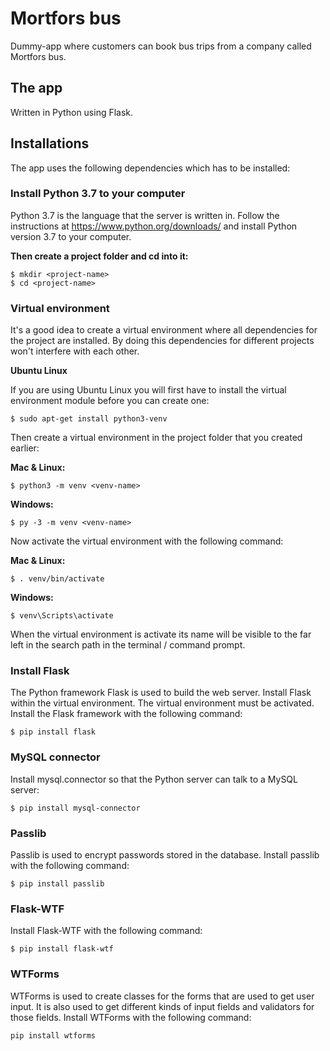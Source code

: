 # Mortfors bus

Dummy-app where customers can book bus trips from a company called Mortfors bus.

## The app

Written in Python using Flask.

## Installations

The app uses the following dependencies which has to be installed:

### Install Python 3.7 to your computer
Python 3.7 is the language that the server is written in. Follow the instructions at https://www.python.org/downloads/ and install Python version 3.7 to your computer.

**Then create a project folder and cd into it:**

```
$ mkdir <project-name>
$ cd <project-name>
```

### Virtual environment
It's a good idea to create a virtual environment where all dependencies for the project are installed. By doing this dependencies for different projects won't interfere with each other.

**Ubuntu Linux**

If you are using Ubuntu Linux you will first have to install the virtual environment module before you can create one:

```
$ sudo apt-get install python3-venv
```

Then create a virtual environment in the project folder that you created earlier:

**Mac & Linux:**
```
$ python3 -m venv <venv-name>
```

**Windows:**
```
$ py -3 -m venv <venv-name>
```

Now activate the virtual environment with the following command:

**Mac & Linux:**
```
$ . venv/bin/activate
```

**Windows:**
```
$ venv\Scripts\activate
```

When the virtual environment is activate its name will be visible to the far left in the search path in the terminal / command prompt.

### Install Flask
The Python framework Flask is used to build the web server. Install Flask within the virtual environment. The virtual environment must be activated.
Install the Flask framework with the following command:

```
$ pip install flask
```

### MySQL connector

Install mysql.connector so that the Python server can talk to a MySQL server:

```
$ pip install mysql-connector
```

### Passlib

Passlib is used to encrypt passwords stored in the database. Install passlib with the following command:

```
$ pip install passlib
```

### Flask-WTF

 Install Flask-WTF with the following command:

```
$ pip install flask-wtf
```

### WTForms

WTForms is used to create classes for the forms that are used to get user input. It is also used to get different kinds of input fields and validators for those fields. Install WTForms with the following command:

```
pip install wtforms
```
